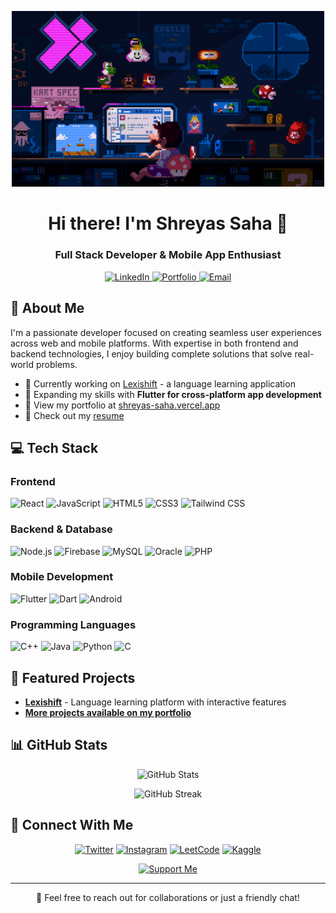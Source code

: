 <p align="center">
  <img src="https://github.com/Shreyas0017/Shreyas0017/blob/a05f646e40fbd0e2a630683958f74455b5906f41/githubgif.gif" width="500" alt="Cool GIF" />
</p>
<h1 align="center">Hi there! I'm Shreyas Saha 👋</h1>
<h3 align="center">Full Stack Developer & Mobile App Enthusiast</h3>

<p align="center">
  <a href="https://linkedin.com/in/shreyas-saha" target="_blank">
    <img src="https://img.shields.io/badge/LinkedIn-Connect-blue?style=for-the-badge&logo=linkedin" alt="LinkedIn">
  </a>
  <a href="https://shreyas-saha.vercel.app" target="_blank">
    <img src="https://img.shields.io/badge/Portfolio-Visit-brightgreen?style=for-the-badge" alt="Portfolio">
  </a>
  <a href="mailto:shreyassaha00@gmail.com">
    <img src="https://img.shields.io/badge/Email-Contact-red?style=for-the-badge&logo=gmail" alt="Email">
  </a>
</p>

## 🚀 About Me

I'm a passionate developer focused on creating seamless user experiences across web and mobile platforms. With expertise in both frontend and backend technologies, I enjoy building complete solutions that solve real-world problems.

- 🔭 Currently working on [Lexishift](https://lexishift.vercel.app) - a language learning application
- 🌱 Expanding my skills with **Flutter for cross-platform app development**
- 💼 View my portfolio at [shreyas-saha.vercel.app](https://shreyas-saha.vercel.app)
- 📄 Check out my [resume](https://drive.google.com/file/d/1_-23GnUjs5a0STnAD0ejLo5xQH13NOh6/view?usp=sharing)

## 💻 Tech Stack

### Frontend
![React](https://img.shields.io/badge/React-20232A?style=for-the-badge&logo=react&logoColor=61DAFB)
![JavaScript](https://img.shields.io/badge/JavaScript-F7DF1E?style=for-the-badge&logo=javascript&logoColor=black)
![HTML5](https://img.shields.io/badge/HTML5-E34F26?style=for-the-badge&logo=html5&logoColor=white)
![CSS3](https://img.shields.io/badge/CSS3-1572B6?style=for-the-badge&logo=css3&logoColor=white)
![Tailwind CSS](https://img.shields.io/badge/Tailwind_CSS-38B2AC?style=for-the-badge&logo=tailwind-css&logoColor=white)

### Backend & Database
![Node.js](https://img.shields.io/badge/Node.js-339933?style=for-the-badge&logo=nodedotjs&logoColor=white)
![Firebase](https://img.shields.io/badge/Firebase-FFCA28?style=for-the-badge&logo=firebase&logoColor=black)
![MySQL](https://img.shields.io/badge/MySQL-4479A1?style=for-the-badge&logo=mysql&logoColor=white)
![Oracle](https://img.shields.io/badge/Oracle-F80000?style=for-the-badge&logo=oracle&logoColor=white)
![PHP](https://img.shields.io/badge/PHP-777BB4?style=for-the-badge&logo=php&logoColor=white)

### Mobile Development
![Flutter](https://img.shields.io/badge/Flutter-02569B?style=for-the-badge&logo=flutter&logoColor=white)
![Dart](https://img.shields.io/badge/Dart-0175C2?style=for-the-badge&logo=dart&logoColor=white)
![Android](https://img.shields.io/badge/Android-3DDC84?style=for-the-badge&logo=android&logoColor=white)

### Programming Languages
![C++](https://img.shields.io/badge/C++-00599C?style=for-the-badge&logo=cplusplus&logoColor=white)
![Java](https://img.shields.io/badge/Java-ED8B00?style=for-the-badge&logo=java&logoColor=white)
![Python](https://img.shields.io/badge/Python-3776AB?style=for-the-badge&logo=python&logoColor=white)
![C](https://img.shields.io/badge/C-A8B9CC?style=for-the-badge&logo=c&logoColor=white)

## 🌟 Featured Projects

- **[Lexishift](https://lexishift.vercel.app)** - Language learning platform with interactive features
- **[More projects available on my portfolio](https://shreyas-saha.vercel.app)**

## 📊 GitHub Stats

<p align="center">
  <img src="https://github-readme-stats.vercel.app/api?username=shreyas0017&show_icons=true&theme=radical" alt="GitHub Stats" />
</p>

<p align="center">
  <img src="https://github-readme-streak-stats.herokuapp.com/?user=shreyas0017&theme=radical" alt="GitHub Streak" />
</p>

## 🤝 Connect With Me

<p align="center">
  <a href="https://twitter.com/shreyas17op" target="_blank"><img src="https://img.shields.io/badge/Twitter-1DA1F2?style=for-the-badge&logo=twitter&logoColor=white" alt="Twitter" /></a>
  <a href="https://instagram.com/shreyas17_op" target="_blank"><img src="https://img.shields.io/badge/Instagram-E4405F?style=for-the-badge&logo=instagram&logoColor=white" alt="Instagram" /></a>
  <a href="https://www.leetcode.com/shreyas17_op" target="_blank"><img src="https://img.shields.io/badge/LeetCode-FFA116?style=for-the-badge&logo=leetcode&logoColor=black" alt="LeetCode" /></a>
  <a href="https://kaggle.com/shreyas17_op" target="_blank"><img src="https://img.shields.io/badge/Kaggle-20BEFF?style=for-the-badge&logo=kaggle&logoColor=white" alt="Kaggle" /></a>
</p>

<p align="center">
  <a href="https://www.buymeacoffee.com/shreyassaha" target="_blank">
    <img src="https://cdn.buymeacoffee.com/buttons/v2/default-yellow.png" height="50" width="210" alt="Support Me" />
  </a>
</p>

---

<p align="center">💬 Feel free to reach out for collaborations or just a friendly chat!</p>
